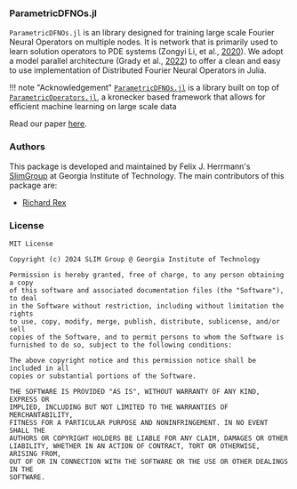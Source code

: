 ### ParametricDFNOs.jl

`ParametricDFNOs.jl` is an library designed for training large scale Fourier Neural Operators on multiple nodes. It is network that is primarily used to learn solution operators to PDE systems (Zongyi Li, et al., [2020](https://arxiv.org/abs/2010.08895)). We adopt a model parallel architecture (Grady et al., [2022](https://arxiv.org/pdf/2204.01205.pdf)) to offer a clean and easy to use implementation of Distributed Fourier Neural Operators in Julia.

!!! note "Acknowledgement"
    [`ParametricDFNOs.jl`](https://github.com/slimgroup/ParametericDFNOs.jl) is a library built on top of [`ParametricOperators.jl`](https://github.com/slimgroup/ParametricOperators.jl), a kronecker based framework that allows for efficient machine learning on large scale data

Read our paper [here](https://www.youtube.com/watch?v=xvFZjo5PgG0).

### Authors

This package is developed and maintained by Felix J. Herrmann's [SlimGroup](https://slim.gatech.edu/) at Georgia Institute of Technology. The main contributors of this package are:

- [Richard Rex](https://www.linkedin.com/in/richard-rex/)

### License

```
MIT License

Copyright (c) 2024 SLIM Group @ Georgia Institute of Technology

Permission is hereby granted, free of charge, to any person obtaining a copy
of this software and associated documentation files (the "Software"), to deal
in the Software without restriction, including without limitation the rights
to use, copy, modify, merge, publish, distribute, sublicense, and/or sell
copies of the Software, and to permit persons to whom the Software is
furnished to do so, subject to the following conditions:

The above copyright notice and this permission notice shall be included in all
copies or substantial portions of the Software.

THE SOFTWARE IS PROVIDED "AS IS", WITHOUT WARRANTY OF ANY KIND, EXPRESS OR
IMPLIED, INCLUDING BUT NOT LIMITED TO THE WARRANTIES OF MERCHANTABILITY,
FITNESS FOR A PARTICULAR PURPOSE AND NONINFRINGEMENT. IN NO EVENT SHALL THE
AUTHORS OR COPYRIGHT HOLDERS BE LIABLE FOR ANY CLAIM, DAMAGES OR OTHER
LIABILITY, WHETHER IN AN ACTION OF CONTRACT, TORT OR OTHERWISE, ARISING FROM,
OUT OF OR IN CONNECTION WITH THE SOFTWARE OR THE USE OR OTHER DEALINGS IN THE
SOFTWARE.
```
